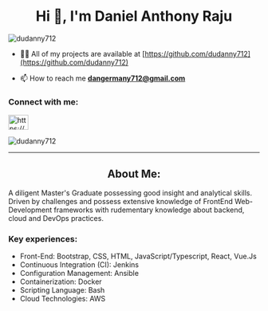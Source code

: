 <h1 align="center">Hi 👋, I'm Daniel Anthony Raju</h1>

<p align="left"> <img src="https://komarev.com/ghpvc/?username=dudanny712&label=Profile%20views&color=0e75b6&style=flat" alt="dudanny712" /> </p>

- 👨‍💻 All of my projects are available at [https://github.com/dudanny712](https://github.com/dudanny712)

- 📫 How to reach me **dangermany712@gmail.com**

<h3 align="left">Connect with me:</h3>
<p align="left">
<a href="https://linkedin.com/in/https://www.linkedin.com/in/daniel-anthony-raju-1b7573134/" target="blank"><img align="center" src="https://raw.githubusercontent.com/rahuldkjain/github-profile-readme-generator/master/src/images/icons/Social/linked-in-alt.svg" alt="https://www.linkedin.com/in/daniel-anthony-raju-1b7573134/" height="30" width="40" /></a>
</p>

<p><img align="center" src="https://github-readme-stats.vercel.app/api/top-langs?username=dudanny712&show_icons=true&locale=en&layout=compact" alt="dudanny712" /></p>


<hr/>

<h2 align="center">About Me:</h2>
<p align="left">
A diligent Master's Graduate possessing good insight and analytical skills. 
Driven by challenges and possess extensive knowledge of FrontEnd Web-Development frameworks with rudementary knowledge about backend, cloud and DevOps practices. 
</p>

<h3 align="left">Key experiences:</h3>
<p align="left">
<ul>
<li>Front-End: Bootstrap, CSS, HTML, JavaScript/Typescript, React, Vue.Js</li>
<li>Continuous Integration (CI):  Jenkins</li>
<li>Configuration Management: Ansible</li>
<li>Containerization:  Docker	</li>
<li>Scripting Language: Bash</li>
<li>Cloud Technologies: AWS</li>
</ul> 
</p>
